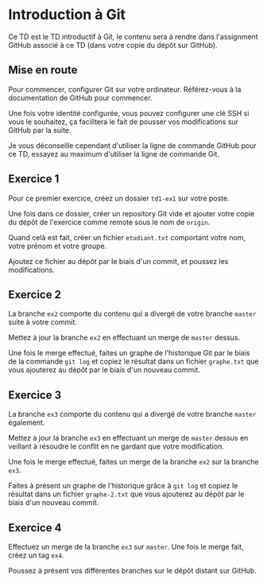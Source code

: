 Introduction à Git
==================

Ce TD est le TD introductif à Git, le contenu sera à rendre dans l'assignment GitHub associé à ce TD (dans votre copie du dépôt sur GitHub).

Mise en route
-------------

Pour commencer, configurer Git sur votre ordinateur. Référez-vous à la documentation de GitHub pour commencer.

Une fois votre identité configurée, vous pouvez configurer une clé SSH si vous le souhaitez, ça facilitera le fait de pousser vos modifications sur GitHub par la suite.

Je vous déconseille cependant d'utiliser la ligne de commande GitHub pour ce TD, essayez au maximum d'utiliser la ligne de commande Git.

Exercice 1
----------

Pour ce premier exercice, créez un dossier `td1-ex1` sur votre poste.

Une fois dans ce dossier, créer un repository Git vide et ajouter votre copie du dépôt de l'exercice comme remote sous le nom de `origin`.

Quand celà est fait, créer un fichier `etudiant.txt` comportant votre nom, votre prénom et votre groupe.

Ajoutez ce fichier au dépôt par le biais d'un commit, et poussez les modifications.

Exercice 2
----------

La branche `ex2` comporte du contenu qui a divergé de votre branche `master` suite à votre commit.

Mettez à jour la branche `ex2` en effectuant un merge de `master` dessus.

Une fois le merge effectué, faites un graphe de l'historique Git par le biais de la commande `git log` et copiez le résultat dans un fichier `graphe.txt` que vous ajouterez au dépôt par le biais d'un nouveau commit.

Exercice 3
----------

La branche `ex3` comporte du contenu qui a divergé de votre branche `master` également.

Mettez à jour la branche `ex3` en effectuant un merge de `master` dessus en veillant à résoudre le conflit en ne gardant que votre modification.

Une fois le merge effectué, faites un merge de la branche `ex2` sur la branche `ex3`.

Faites à présent un graphe de l'historique grâce à `git log` et copiez le résultat dans un fichier `graphe-2.txt` que vous ajouterez au dépôt par le biais d'un nouveau commit.

Exercice 4
----------

Effectuez un merge de la branche `ex3` sur `master`. Une fois le merge fait, créez un tag `ex4`.

Poussez à présent vos différentes branches sur le dépôt distant sur GitHub.
